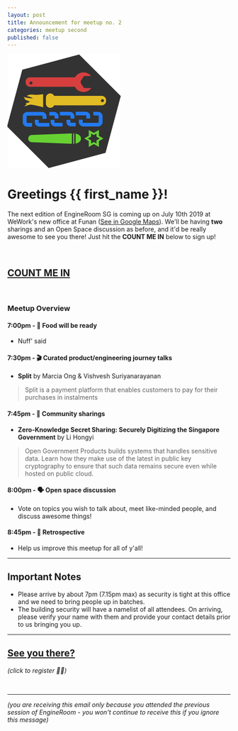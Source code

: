 ```yaml
---
layout: post
title: Announcement for meetup no. 2
categories: meetup second
published: false
---
```



<img alt="EngineRoom Icon" src="https://github.com/engineroom-rocks/about/raw/master/assets/images/icon/resolutions/engine_room_256.png">

# Greetings {{ first_name }}!

The next edition of EngineRoom SG is coming up on July 10th 2019 at WeWork's new office at Funan ([See in Google Maps](https://goo.gl/maps/188npkj9eEngN1gq7)). We'll be having **two** sharings and an Open Space discussion as before, and it'd be really awesome to see you there! Just hit the **COUNT ME IN** below to sign up!

<br />

## [COUNT ME IN](https://ti.to/engine-room/july-2019)

<br />

### Meetup Overview

#### 7:00pm - 🎉 Food will be ready

- Nuff' said

#### 7:30pm - 🎬 Curated product/engineering journey talks

- **Split** by Marcia Ong & Vishvesh Suriyanarayanan

> Split is a payment platform that enables customers to pay for their purchases in instalments

#### 7:45pm - 🎤 Community sharings

- **Zero-Knowledge Secret Sharing: Securely Digitizing the Singapore Government** by Li Hongyi

> Open Government Products builds systems that handles sensitive data. Learn how they make use of the latest in public key cryptography to ensure that such data remains secure even while hosted on public cloud.

#### 8:00pm - 🗣 Open space discussion

- Vote on topics you wish to talk about, meet like-minded people, and discuss awesome things!

#### 8:45pm - 🔬 Retrospective

- Help us improve this meetup for all of y'all!

- - -

## Important Notes

- Please arrive by about 7pm (7.15pm max) as security is tight at this office and we need to bring people up in batches.
- The building security will have a namelist of all attendees. On arriving, please verify your name with them and provide your contact details prior to us bringing you up.

- - -

## [See you there?](https://ti.to/engine-room/july-2019)
*(click to register ✌🏼)*

<br />

- - -

*(you are receiving this email only because you attended the previous session of EngineRoom - you won't continue to receive this if you ignore this message)*
